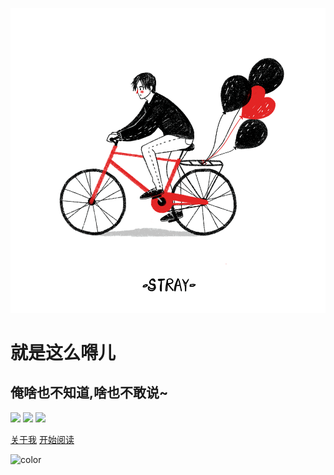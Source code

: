 ![logo](/assets/images/stray.gif ':size=20% :id=cover-logo')

# **就是这么嘚儿**
## **俺啥也不知道,啥也不敢说~**

![](https://img.shields.io/badge/version-v1.0.0-blue.svg) ![](https://img.shields.io/badge/author-whsin-red.svg) ![](https://img.shields.io/badge/license-MIT-green.svg)

<span id="busuanzi_container_site_pv" style='display:none'>
    👀 本站总访问量：<span id="busuanzi_value_site_pv"></span> 次
</span>
<span id="busuanzi_container_site_uv" style='display:none'>
    | 🚴‍♂️ 本站总访客数：<span id="busuanzi_value_site_uv"></span> 人
</span>

[关于我](https://gitee.com/whsin/javaOwner) [开始阅读](./site-map)


<!-- 自定义背景图片 -->
<!-- ![](background.png) -->
<!-- 自定义背景颜色 -->
![color](#fff)
